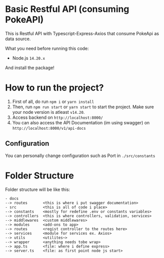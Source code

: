 # Basic Restful API (consuming PokeAPI)
This is Restful API with Typescript-Express-Axios that consume PokeApi as data source.

What you need before running this code:
- Node.js `14.20.x`

And install the package!
# How to run the project?
1. First of all, do run `npm i` or `yarn install`
2. Then, run `npm run start` or `yarn start` to start the project. Make sure your node version is atleast `v14.20`.
3. Access backend on `http://localhost:8000/`
4. You can also access the API Documentation (im using swagger) on `http://localhost:8000/v1/api-docs`

## Configuration
You can personally change configuration such as Port in `./src/constants`

# Folder Structure
Folder structure will be like this:
```
- docs
--> routes       <this is where i put swagger documentation>
- src            <this is all of code i place>
--> constants    <mostly for redefine .env or constants variables>
--> controllers  <this is where controllers, validation, services>
--> middlewares  <custom middlewares>
--> modules      <add-ons to app>
--> routes       <regist controller to the routes here>
--> services     <module for services ex. Axios>
--> utils        <utilites~>
--> wrapper      <anything needs tobe wrap>
--> app.ts       <file: where i define express>
--> server.ts    <file: as first point node js start>

